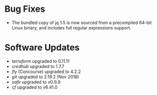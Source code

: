 # Bug Fixes

- The bundled copy of jq 1.5 is now sourced from a precompiled
  64-bit Linux binary, and includes full regular expressions
  support.

# Software Updates

- *terraform* upgraded to 0.11.11
- *credhub* upgraded to 1.7.7
- *fly* (Concourse) upgraded to 4.2.2
- *git* upgraded to 2.19.2 (Nov 2018)
- *safe* upgraded to v0.9.9
- *cf* upgraded to v6.41.0
